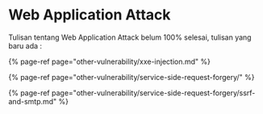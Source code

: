 # Web Application Attack

Tulisan tentang Web Application Attack belum 100% selesai, tulisan yang baru ada :

{% page-ref page="other-vulnerability/xxe-injection.md" %}

{% page-ref page="other-vulnerability/service-side-request-forgery/" %}

{% page-ref page="other-vulnerability/service-side-request-forgery/ssrf-and-smtp.md" %}

